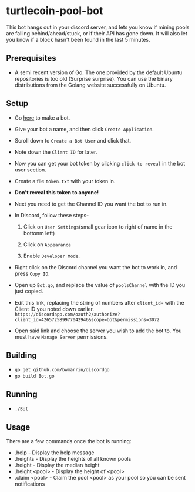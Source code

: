 # turtlecoin-pool-bot

This bot hangs out in your discord server, and lets you know if mining pools are falling behind/ahead/stuck, or if their API has gone down. It will also let you know if a block hasn't been found in the last 5 minutes.

## Prerequisites

* A semi recent version of Go. The one provided by the default Ubuntu repositories is too old (Surprise surprise). You can use the binary distributions from the Golang website successfully on Ubuntu.

## Setup

* Go [here](https://discordapp.com/developers/applications/me#top) to make a bot.
* Give your bot a name, and then click `Create Application`.
* Scroll down to `Create a Bot User` and click that.
* Note down the `Client ID` for later.
* Now you can get your bot token by clicking `click to reveal` in the bot user section.
* Create a file `token.txt` with your token in.
* **Don't reveal this token to anyone!**
* Next you need to get the Channel ID you want the bot to run in.
* In Discord, follow these steps-

   1. Click on `User Settings`(small gear icon to right of name in the bottonm left) 
   
   2. Click on `Appearance` 
   
   3. Enable `Developer Mode`.
   
* Right click on the Discord channel you want the bot to work in, and press `Copy ID`.
* Open up `Bot.go`, and replace the value of `poolsChannel` with the ID you just copied.
* Edit this link, replacing the string of numbers after `client_id=` with the Client ID you noted down earlier.
`https://discordapp.com/oauth2/authorize?client_id=426572589977042946&scope=bot&permissions=3072`
* Open said link and choose the server you wish to add the bot to. You must have `Manage Server` permissions.

## Building

* `go get github.com/bwmarrin/discordgo`
* `go build Bot.go`

## Running

* `./Bot`

## Usage

There are a few commands once the bot is running:

* .help - Display the help message
* .heights - Display the heights of all known pools
* .height - Display the median height
* .height \<pool\> - Display the height of \<pool\>
* .claim \<pool\> - Claim the pool \<pool\> as your pool so you can be sent notifications
